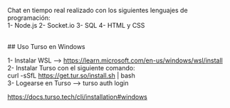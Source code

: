 Chat en tiempo real realizado con los siguientes lenguajes de programación:
<br/>
1- Node.js
2- Socket.io
3- SQL
4- HTML y CSS

<br/>
## Uso Turso en Windows
<br/>

1- Instalar WSL --> https://learn.microsoft.com/en-us/windows/wsl/install
<br/>
2- Instalar Turso con el siguiente comando:
<br/>
curl -sSfL https://get.tur.so/install.sh | bash
<br/>
3- Logearse en Turso --> turso auth login

https://docs.turso.tech/cli/installation#windows
